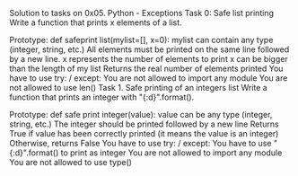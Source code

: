 Solution to tasks on 0x05. Python - Exceptions
Task 0: Safe list printing
Write a function that prints x elements of a list.

Prototype: def safeprint list(mylist=[], x=0):
mylist can contain any type (integer, string, etc.)
All elements must be printed on the same line followed by a new line.
x represents the number of elements to print
x can be bigger than the length of my list
Returns the real number of elements printed
You have to use try: / except:
You are not allowed to import any module
You are not allowed to use len()
Task 1. Safe printing of an integers list
Write a function that prints an integer with "{:d}".format().

Prototype: def safe print integer(value):
value can be any type (integer, string, etc.)
The integer should be printed followed by a new line
Returns True if value has been correctly printed (it means the value is an integer)
Otherwise, returns False
You have to use try: / except:
You have to use "{:d}".format() to print as integer
You are not allowed to import any module
You are not allowed to use type()
